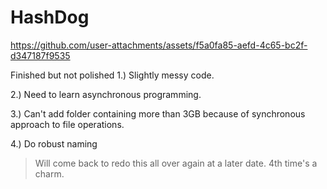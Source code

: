 # HashDog
https://github.com/user-attachments/assets/f5a0fa85-aefd-4c65-bc2f-d347187f9535

Finished but not polished
1.) Slightly messy code.

2.) Need to learn asynchronous programming.

3.) Can't add folder containing more than 3GB because of synchronous approach to file operations.

4.) Do robust naming

> Will come back to redo this all over again at a later date. 4th time's a charm.
